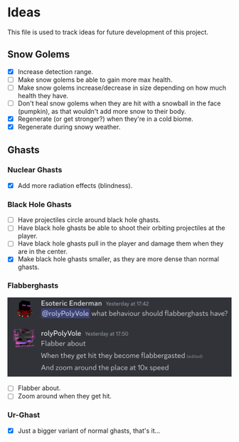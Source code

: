 # Ideas

This file is used to track ideas for future development of this project.

## Snow Golems

- [X] Increase detection range.
- [ ] Make snow golems be able to gain more max health.
- [ ] Make snow golems increase/decrease in size depending on how much health they have.
- [ ] Don't heal snow golems when they are hit with a snowball in the face (pumpkin), as that wouldn't add more snow to their body.
- [X] Regenerate (or get stronger?) when they're in a cold biome.
- [X] Regenerate during snowy weather.

## Ghasts

### Nuclear Ghasts

- [X] Add more radiation effects (blindness).

### Black Hole Ghasts

- [ ] Have projectiles circle around black hole ghasts.
- [ ] Have black hole ghasts be able to shoot their orbiting projectiles at the player.
- [ ] Have black hole ghasts pull in the player and damage them when they are in the center.
- [X] Make black hole ghasts smaller, as they are more dense than normal ghasts.

### Flabberghasts

![Flabberghasts](assets/ideas/Flabberghasts.png)

- [ ] Flabber about.
- [ ] Zoom around when they get hit.

### Ur-Ghast

- [X] Just a bigger variant of normal ghasts, that's it...
